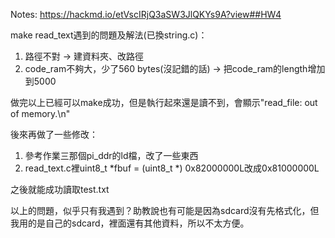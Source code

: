 Notes: https://hackmd.io/etVscIRjQ3aSW3JlQKYs9A?view##HW4

make read_text遇到的問題及解法(已換string.c)：
1. 路徑不對 -> 建資料夾、改路徑
2. code_ram不夠大，少了560 bytes(沒記錯的話) -> 把code_ram的length增加到5000

做完以上已經可以make成功，但是執行起來還是讀不到，會顯示"read_file: out of memory.\n"

後來再做了一些修改：
1. 參考作業三那個pi_ddr的ld檔，改了一些東西
2. read_text.c裡uint8_t *fbuf  = (uint8_t *) 0x82000000L改成0x81000000L

之後就能成功讀取test.txt

以上的問題，似乎只有我遇到？助教說也有可能是因為sdcard沒有先格式化，但我用的是自己的sdcard，裡面還有其他資料，所以不太方便。
